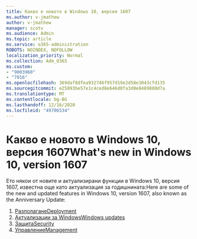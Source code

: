 ```yaml
---
title: Какво е новото в Windows 10, версия 1607
ms.author: v-jmathew
author: v-jmathew
manager: scotv
ms.audience: Admin
ms.topic: article
ms.service: o365-administration
ROBOTS: NOINDEX, NOFOLLOW
localization_priority: Normal
ms.collection: Adm_O365
ms.custom:
- "9003960"
- "7016"
ms.openlocfilehash: 369daf8dfea932746f957d19e2d58e3043cfd135
ms.sourcegitcommit: e25893be57e1c4ced8e646d0fa3d0e8489880d7a
ms.translationtype: MT
ms.contentlocale: bg-BG
ms.lasthandoff: 12/16/2020
ms.locfileid: "49706534"
---
```

# <a name="whats-new-in-windows-10-version-1607"></a><span data-ttu-id="1bd1a-102">Какво е новото в Windows 10, версия 1607</span><span class="sxs-lookup"><span data-stu-id="1bd1a-102">What's new in Windows 10, version 1607</span></span>

<span data-ttu-id="1bd1a-103">Ето някои от новите и актуализирани функции в Windows 10, версия 1607, известна още като актуализация за годишнината:</span><span class="sxs-lookup"><span data-stu-id="1bd1a-103">Here are some of the new and updated features in Windows 10, version 1607, also known as the Anniversary Update:</span></span>

1. [<span data-ttu-id="1bd1a-104">Разполагане</span><span class="sxs-lookup"><span data-stu-id="1bd1a-104">Deployment</span></span>](https://go.microsoft.com/fwlink/?linkid=2114462)
2. [<span data-ttu-id="1bd1a-105">Актуализации за Windows</span><span class="sxs-lookup"><span data-stu-id="1bd1a-105">Windows updates</span></span>](https://go.microsoft.com/fwlink/?linkid=2114463)
3. [<span data-ttu-id="1bd1a-106">Защита</span><span class="sxs-lookup"><span data-stu-id="1bd1a-106">Security</span></span>](https://go.microsoft.com/fwlink/?linkid=2114270)
4. [<span data-ttu-id="1bd1a-107">Управление</span><span class="sxs-lookup"><span data-stu-id="1bd1a-107">Management</span></span>](https://go.microsoft.com/fwlink/?linkid=2114271)
